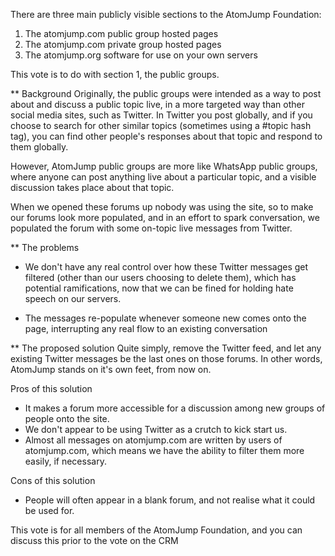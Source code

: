 There are three main publicly visible sections to the AtomJump Foundation:

1. The atomjump.com public group hosted pages
2. The atomjump.com private group hosted pages
3. The atomjump.org software for use on your own servers

This vote is to do with section 1, the public groups.

** Background
Originally, the public groups were intended as a way to post about and discuss a public topic live, in a more targeted way than other social media sites, such as Twitter. In Twitter you post globally, and if you choose to search for other similar topics (sometimes using a #topic hash tag), you can find other people's responses about that topic and respond to them globally.

However, AtomJump public groups are more like WhatsApp public groups, where anyone can post anything live about a particular topic, and a visible discussion takes place about that topic.

When we opened these forums up nobody was using the site, so to make our forums look more populated, and in an effort to spark conversation, we populated the forum with some on-topic live messages from Twitter.

** The problems
- We don't have any real control over how these Twitter messages get filtered (other than our users choosing to delete them), which has potential ramifications, now that we can be fined for holding hate speech on our servers.

- The messages re-populate whenever someone new comes onto the page, interrupting any real flow to an existing conversation

** The proposed solution
Quite simply, remove the Twitter feed, and let any existing Twitter messages be the last ones on those forums. In other words, AtomJump stands on it's own feet, from now on.

Pros of this solution
- It makes a forum more accessible for a discussion among new groups of people onto the site.
- We don't appear to be using Twitter as a crutch to kick start us.
- Almost all messages on atomjump.com are written by users of atomjump.com, which means we have the ability to filter them more easily, if necessary.

Cons of this solution
- People will often appear in a blank forum, and not realise what it could be used for.

This vote is for all members of the AtomJump Foundation, and you can discuss this prior to the vote on the CRM 
